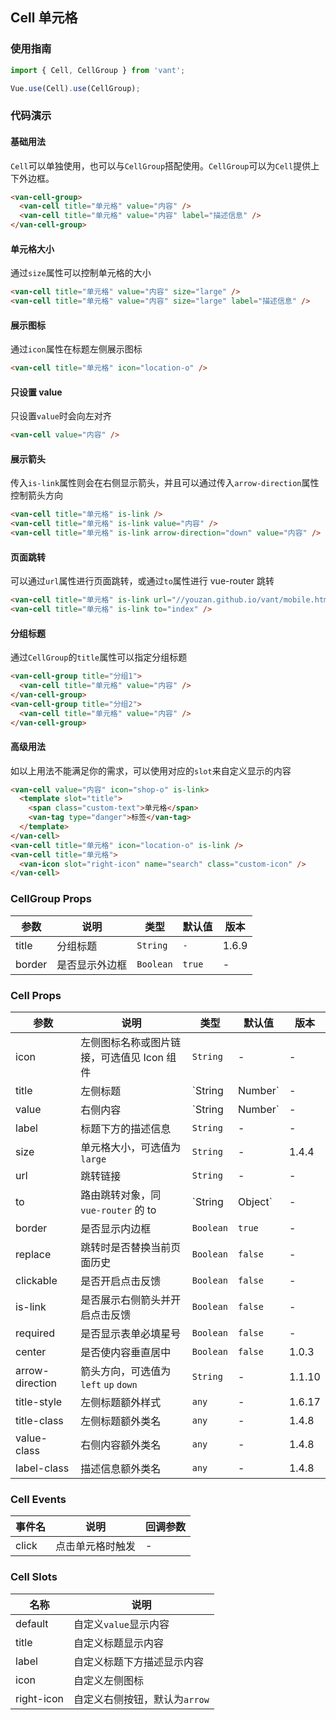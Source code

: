 ## Cell 单元格

### 使用指南
``` javascript
import { Cell, CellGroup } from 'vant';

Vue.use(Cell).use(CellGroup);
```

### 代码演示

#### 基础用法

`Cell`可以单独使用，也可以与`CellGroup`搭配使用。`CellGroup`可以为`Cell`提供上下外边框。

```html
<van-cell-group>
  <van-cell title="单元格" value="内容" />
  <van-cell title="单元格" value="内容" label="描述信息" />
</van-cell-group>
```

#### 单元格大小

通过`size`属性可以控制单元格的大小

```html
<van-cell title="单元格" value="内容" size="large" />
<van-cell title="单元格" value="内容" size="large" label="描述信息" />
```

#### 展示图标

通过`icon`属性在标题左侧展示图标

```html
<van-cell title="单元格" icon="location-o" />
```

#### 只设置 value

只设置`value`时会向左对齐

```html
<van-cell value="内容" />
```

#### 展示箭头

传入`is-link`属性则会在右侧显示箭头，并且可以通过传入`arrow-direction`属性控制箭头方向

```html
<van-cell title="单元格" is-link />
<van-cell title="单元格" is-link value="内容" />
<van-cell title="单元格" is-link arrow-direction="down" value="内容" />
```

#### 页面跳转

可以通过`url`属性进行页面跳转，或通过`to`属性进行 vue-router 跳转

```html
<van-cell title="单元格" is-link url="//youzan.github.io/vant/mobile.html" />
<van-cell title="单元格" is-link to="index" />
```

#### 分组标题

通过`CellGroup`的`title`属性可以指定分组标题

```html
<van-cell-group title="分组1">
  <van-cell title="单元格" value="内容" />
</van-cell-group>
<van-cell-group title="分组2">
  <van-cell title="单元格" value="内容" />
</van-cell-group>
```

#### 高级用法

如以上用法不能满足你的需求，可以使用对应的`slot`来自定义显示的内容

```html
<van-cell value="内容" icon="shop-o" is-link>
  <template slot="title">
    <span class="custom-text">单元格</span>
    <van-tag type="danger">标签</van-tag>
  </template>
</van-cell>
<van-cell title="单元格" icon="location-o" is-link />
<van-cell title="单元格">
  <van-icon slot="right-icon" name="search" class="custom-icon" />
</van-cell>
```

### CellGroup Props

| 参数 | 说明 | 类型 | 默认值 | 版本 |
|------|------|------|------|------|
| title | 分组标题 | `String` | `-` | 1.6.9 |
| border | 是否显示外边框 | `Boolean` | `true` | - |

### Cell Props

| 参数 | 说明 | 类型 | 默认值 | 版本 |
|------|------|------|------|------|
| icon | 左侧图标名称或图片链接，可选值见 Icon 组件 | `String` | - | - |
| title | 左侧标题 | `String | Number` | - | - |
| value | 右侧内容 | `String | Number` | - | - |
| label | 标题下方的描述信息 | `String` | - | - |
| size | 单元格大小，可选值为 `large` | `String` | - | 1.4.4 |
| url | 跳转链接 | `String` | - | - |
| to | 路由跳转对象，同 `vue-router` 的 to | `String | Object` | - | - |
| border | 是否显示内边框 | `Boolean` | `true` | - |
| replace | 跳转时是否替换当前页面历史 | `Boolean` | `false` | - |
| clickable | 是否开启点击反馈 | `Boolean` | `false` | - |
| is-link | 是否展示右侧箭头并开启点击反馈 | `Boolean` | `false` | - |
| required | 是否显示表单必填星号 | `Boolean` | `false` | - |
| center | 是否使内容垂直居中 | `Boolean` | `false` | 1.0.3 |
| arrow-direction | 箭头方向，可选值为 `left` `up` `down` | `String` | - | 1.1.10 |
| title-style | 左侧标题额外样式 | `any` | - | 1.6.17 |
| title-class | 左侧标题额外类名 | `any` | - | 1.4.8 |
| value-class | 右侧内容额外类名 | `any` | - | 1.4.8 |
| label-class | 描述信息额外类名 | `any` | - | 1.4.8 |

### Cell Events

| 事件名 | 说明 | 回调参数 |
|------|------|------|
| click | 点击单元格时触发 | - |

### Cell Slots

| 名称 | 说明 |
|------|------|
| default | 自定义`value`显示内容 |
| title | 自定义标题显示内容 |
| label | 自定义标题下方描述显示内容 |
| icon | 自定义左侧图标 |
| right-icon | 自定义右侧按钮，默认为`arrow` |
